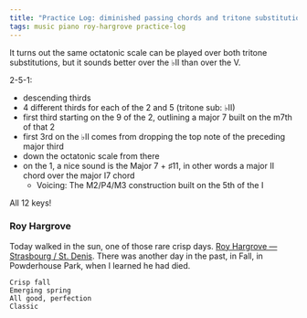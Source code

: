 ```yaml
---
title: "Practice Log: diminished passing chords and tritone substitution"
tags: music piano roy-hargrove practice-log
---
```


It turns out the same octatonic scale can be played over both tritone substitutions, but it sounds better over the ♭II than over the V.

2-5-1:

- descending thirds
- 4 different thirds for each of the 2 and 5 (tritone sub: ♭II)
- first third starting on the 9 of the 2, outlining a major 7 built on the m7th of that 2
- first 3rd on the ♭II comes from dropping the top note of the preceding major third
- down the octatonic scale from there
- on the 1, a nice sound is the Major 7 + ♯11, in other words a major II chord over the major I7 chord
  - Voicing: The M2/P4/M3 construction built on the 5th of the I

All 12 keys!

### Roy Hargrove

Today walked in the sun, one of those rare crisp days. [Roy Hargrove — Strasbourg / St. Denis](https://www.youtube.com/watch?v=XM83V4BD1Bw). There was another day in the past, in Fall, in Powderhouse Park, when I learned he had died.

```text
Crisp fall
Emerging spring
All good, perfection
Classic
```
